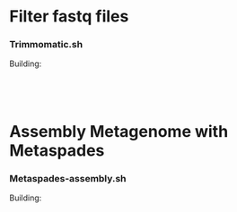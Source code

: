 # Filter fastq files
### Trimmomatic.sh

Building:
```




```


# Assembly Metagenome with Metaspades
### Metaspades-assembly.sh


Building:
```




```
